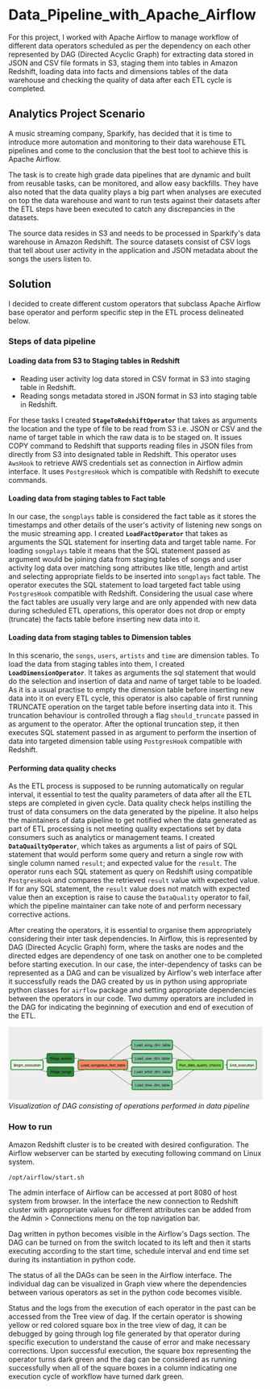 # Data_Pipeline_with_Apache_Airflow

For this project, I worked with Apache Airflow to manage workflow of different data operators scheduled as per the dependency on each other represented by DAG (Directed Acyclic Graph) for extracting data stored in JSON and CSV file formats in S3, staging them into tables in Amazon Redshift, loading data into facts and dimensions tables of the data warehouse and checking the quality of data after each ETL cycle is completed.

## Analytics Project Scenario
A music streaming company, Sparkify, has decided that it is time to introduce more automation and monitoring to their data warehouse ETL pipelines and come to the conclusion that the best tool to achieve this is Apache Airflow.

The task is to create high grade data pipelines that are dynamic and built from reusable tasks, can be monitored, and allow easy backfills. They have also noted that the data quality plays a big part when analyses are executed on top the data warehouse and want to run tests against their datasets after the ETL steps have been executed to catch any discrepancies in the datasets.

The source data resides in S3 and needs to be processed in Sparkify's data warehouse in Amazon Redshift. The source datasets consist of CSV logs that tell about user activity in the application and JSON metadata about the songs the users listen to.

## Solution
I decided to create different custom operators that subclass Apache Airflow base operator and perform specific step in the ETL process delineated below.
### Steps of data pipeline
#### Loading data from S3 to Staging tables in Redshift
* Reading user activity log data stored in CSV format in S3 into staging table in Redshift.
* Reading songs metadata stored in JSON format in S3 into staging table in Redshift.

For these tasks I created **`StageToRedshiftOperator`** that takes as arguments the location and the type of file to be read from S3 i.e. JSON or CSV and the name of target table in which the raw data is to be staged on. It issues COPY command to Redshift that supports reading files in JSON files from directly from S3 into designated table in Redshift. This operator uses `AwsHook` to retrieve AWS credentials set as connection in Airflow admin interface. It uses `PostgresHook` which is compatible with Redshift to execute commands.

#### Loading data from staging tables to Fact table
In our case, the `songplays` table is considered the fact table as it stores the timestamps and other details of the user's activity of listening new songs on the music streaming app. I created **`LoadFactOperator`** that takes as arguments the SQL statement for inserting data and target table name. For loading `songplays` table it means that the SQL statement passed as argument would be joining data from staging tables of songs and user activity log data over matching song attributes like title, length and artist and selecting appropriate fields to be inserted into `songplays` fact table. The operator executes the SQL statement to load targeted fact table using `PostgresHook` compatible with Redshift.  Considering the usual case where the fact tables are usually very large and are only appended with new data during scheduled ETL operations, this operator does not drop or empty (truncate) the facts table before inserting new data into it.
#### Loading data from staging tables to Dimension tables
In this scenario, the `songs`, `users`, `artists`  and `time` are dimension tables. To load the data from staging tables into them, I created **`LoadDimensionOperator`**. It takes as arguments the sql statement that would do the selection and insertion of data and name of target table to be loaded. As it is a usual practise to empty the dimension table before inserting new data into it on every ETL cycle, this operator is also capable of first running TRUNCATE operation on the target table before inserting data into it. This truncation behaviour is controlled through a flag `should_truncate` passed in as argument to the operator. After the optional truncation step, it then executes SQL statement passed in as argument to perform the insertion of data into targeted dimension table using `PostgresHook` compatible with Redshift.
#### Performing data quality checks
As the ETL process is supposed to be running automatically on regular interval, it essential to test the quality parameters of data after all the ETL steps are completed in given cycle. Data quality check helps instilling the trust of data consumers on the data generated by the pipeline. It also helps the maintainers of data pipeline to get notified when the data generated as part of ETL processing is not meeting quality expectations set by data consumers such as analytics or management teams. I created **`DataQuailtyOperator`**, which takes as arguments a list of pairs of SQL statement that would perform some query and return a single row with single column named `result`; and expected value for the `result`. The operator runs each SQL statement as query on Redshift using compatible `PostgresHook` and compares the retrieved `result` value with expected value. If for any SQL statement, the `result` value does not match with expected value then an exception is raise to cause the `DataQuality` operator to fail, which the pipeline maintainer can take note of and perform necessary corrective actions.

After creating the operators, it is essential to organise them appropriately considering their inter task dependencies. In Airflow, this is represented by DAG (Directed Acyclic Graph) form, where the tasks are nodes and the directed edges are dependency of one task on another one to be completed before starting execution. In our case, the inter-dependency of tasks can be represented as a DAG and can be visualized by Airflow's web interface after it successfully reads the DAG created by us in python using appropriate python classes for `airflow` package and setting appropriate dependencies between the operators in our code. Two dummy operators are included in the DAG for indicating the beginning of execution and end of execution of the ETL.

![DAG Visualization](dag.png)
*Visualization of DAG consisting of operations performed in data pipeline*

### How to run
Amazon Redshift cluster is to be created with desired configuration. The Airflow webserver can be started by executing following command on Linux system.

    /opt/airflow/start.sh
The admin interface of Airflow can be accessed at port 8080 of host system from browser. In the interface the new connection to Redshift cluster with appropriate values for different attributes can be added from the Admin > Connections menu on the top navigation bar. 

Dag written in python becomes visible in the Airflow's Dags section. The DAG can be turned on from the switch located to its left and then it starts executing according to the start time, schedule interval and end time set during its instantiation in python code.

The status of all the DAGs can be seen in the Airflow interface. The individual dag can be visualized in Graph view where the dependencies between various operators as set in the python code becomes visible. 

Status and the logs from the execution of each operator in the past can be accessed from the Tree view of dag. If the certain operator is showing yellow or red colored square box in the tree view of dag, it can be debugged by going through log file generated by that operator during specific execution to understand the cause of error and make necessary corrections. Upon successful execution, the square box representing the operator turns dark green and the dag can be considered as running successfully when all of the square boxes in a column indicating one execution cycle of workflow have turned dark green.
